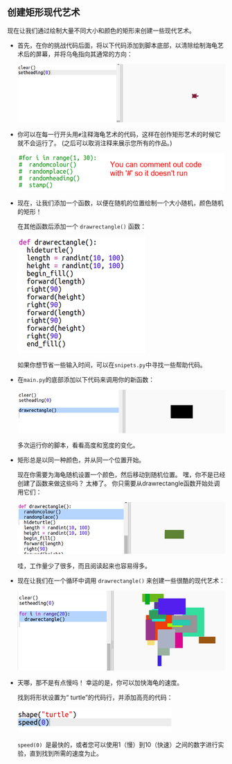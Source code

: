 ## 创建矩形现代艺术

现在让我们通过绘制大量不同大小和颜色的矩形来创建一些现代艺术。

+ 首先，在你的挑战代码后面，将以下代码添加到脚本底部，以清除绘制海龟艺术后的屏幕，并将乌龟指向其通常的方向：
    
    ![截图](images/modern-reset.png)

+ 你可以在每一行开头用`#`注释海龟艺术的代码，这样在创作矩形艺术的时候它就不会运行了。 (之后可以取消注释来展示您所有的作品。)
    
    ![截图](images/modern-comment.png)

+ 现在，让我们添加一个函数，以便在随机的位置绘制一个大小随机，颜色随机的矩形！
    
    在其他函数后添加一个 `drawrectangle()` 函数：
    
    ![截图](images/modern-rect-function.png)
    
    如果你想节省一些输入时间，可以在`snipets.py`中寻找一些帮助代码。

+ 在`main.py`的底部添加以下代码来调用你的新函数：
    
    ![截图](images/modern-call-rect.png)
    
    多次运行你的脚本，看看高度和宽度的变化。

+ 矩形总是以同一种颜色，并从同一个位置开始。
    
    现在你需要为海龟随机设置一个颜色，然后移动到随机位置。 嘿，你不是已经创建了函数来做这些吗？ 太棒了。 你只需要从drawrectangle函数开始处调用它们：
    
    ![截图](images/modern-random-rect.png)
    
    哇，工作量少了很多，而且阅读起来也容易得多。

+ 现在让我们在一个循环中调用 `drawrectangle()` 来创建一些很酷的现代艺术：
    
    ![截图](images/modern-rect-art.png)

+ 天哪，那不是有点慢吗！ 幸运的是，你可以加快海龟的速度。
    
    找到将形状设置为“ turtle”的代码行，并添加高亮的代码：
    
    ![截图](images/modern-speed.png)
    
    `speed(0) `是最快的，或者您可以使用1（慢）到10（快速）之间的数字进行实验，直到找到所需的速度为止。
